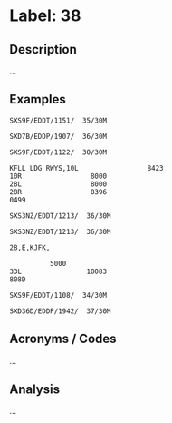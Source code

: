 # Label: 38

## Description

...

## Examples

```
SXS9F/EDDT/1151/  35/30M
```

```
SXD7B/EDDP/1907/  36/30M
```

```
SXS9F/EDDT/1122/  30/30M
```

```
KFLL LDG RWYS,10L                 8423
10R                 8000
28L                 8000
28R                 8396
0499
```

```
SXS3NZ/EDDT/1213/  36/30M
```

```
SXS3NZ/EDDT/1213/  36/30M
```

```
28,E,KJFK,

          5000
33L                10083
808D
```

```
SXS9F/EDDT/1108/  34/30M
```

```
SXD36D/EDDP/1942/  37/30M
```

## Acronyms / Codes

...

## Analysis

...

